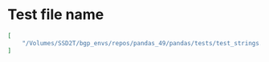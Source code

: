 # Test file name

```json
[
    "/Volumes/SSD2T/bgp_envs/repos/pandas_49/pandas/tests/test_strings.py"
]
```

